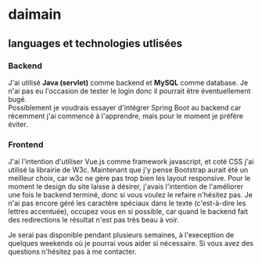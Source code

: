 # daimain

## languages et technologies utlisées <br>

### **Backend** <br>
J'ai utilisé  **Java (servlet)** comme backend et **MySQL** comme database. Je n'ai pas eu l'occasion de tester le login donc il pourrait être éventuellement bugé. <br>
Possiblement je voudrais essayer d'intégrer Spring Boot au backend car récemment j'ai commencé à l'apprendre, mais pour le moment je préfère éviter. 

### **Frontend** <br>
J'ai l'intention d'utiliser Vue.js comme framework javascript, et coté CSS j'ai utilisé la librairie de W3c. Maintenant que j'y pense Bootstrap aurait été un meilleur choix, car w3c ne gère pas trop bien les layout responsive. 
Pour le moment le design du site laisse à désirer, j'avais l'intention de l'améliorer une fois le backend terminé, donc si vous voulez le refaire n'hésitez pas.
Je n'ai pas encore géré les caractère spéciaux dans le texte (c'est-à-dire les lettres accentuée), occupez vous en si possible, car quand le backend fait des redirections le résultat n'est pas très beau à voir. <br>

Je serai pas disponible pendant plusieurs semaines, à l'exeception de quelques weekends où je pourrai vous aider si nécessaire. Si vous avez des questions n'hésitez pas à me contacter.
